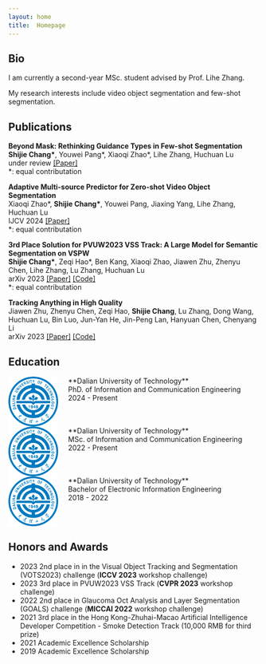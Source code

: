 ```yaml
---
layout: home
title:  Homepage
---
```


## Bio
I am currently a second-year MSc. student advised by Prof. Lihe Zhang.

My research interests include video object segmentation and few-shot segmentation.

## Publications

**Beyond Mask: Rethinking Guidance Types in Few-shot Segmentation**<br />
**Shijie Chang\***, Youwei Pang\*, Xiaoqi Zhao\*, Lihe Zhang, Huchuan Lu<br />
under review [[Paper]](https://arxiv.org/pdf/2407.11503)<br /> \*: equal contributation

**Adaptive Multi-source Predictor for Zero-shot Video Object Segmentation**<br />
Xiaoqi Zhao\*, **Shijie Chang\***, Youwei Pang, Jiaxing Yang, Lihe Zhang, Huchuan Lu<br />
IJCV 2024 [[Paper]](https://arxiv.org/pdf/2303.10383.pdf)<br /> \*: equal contributation

**3rd Place Solution for PVUW2023 VSS Track: A Large Model for Semantic Segmentation on VSPW**<br />
**Shijie Chang\***, Zeqi Hao\*, Ben Kang, Xiaoqi Zhao, Jiawen Zhu, Zhenyu Chen, Lihe Zhang, Lu Zhang, Huchuan Lu<br />
arXiv 2023 [[Paper]](https://arxiv.org/pdf/2306.02291.pdf) [[Code]](https://github.com/DUT-CSJ/PVUW2023-VSS-3rd)<br />
\*: equal contributation

**Tracking Anything in High Quality**<br />
Jiawen Zhu, Zhenyu Chen, Zeqi Hao, **Shijie Chang**, Lu Zhang, Dong Wang, Huchuan Lu, Bin Luo, Jun-Yan He, Jin-Peng Lan, Hanyuan Chen, Chenyang Li<br />
arXiv 2023 [[Paper]](https://arxiv.org/pdf/2307.13974) [[Code]](https://github.com/jiawen-zhu/HQTrack)<br />


## Education
<img style="float:left;padding-right:20px;" width="100" src="/assets/orgs/dut.png">
**Dalian University of Technology**<br />
PhD. of Information and Communication Engineering<br />
2024 - Present<br style="clear:both" />

<img style="float:left;padding-right:20px;" width="100" src="/assets/orgs/dut.png">
**Dalian University of Technology**<br />
MSc. of Information and Communication Engineering<br />
2022 - Present<br style="clear:both" />

<img style="float:left;padding-right:20px;" width="100" src="/assets/orgs/dut.png">
**Dalian University of Technology**<br />
Bachelor of Electronic Information Engineering<br />
2018 - 2022<br style="clear:both" />

## Honors and Awards
* 2023 2nd place in in the Visual Object Tracking and Segmentation (VOTS2023) challenge (**ICCV 2023** workshop challenge)
* 2023 3rd place in PVUW2023 VSS Track (**CVPR 2023** workshop challenge)
* 2022 2nd place in Glaucoma Oct Analysis and Layer Segmentation (GOALS) challenge (**MICCAI 2022** workshop challenge)
* 2021 3rd place in the Hong Kong-Zhuhai-Macao Artificial Intelligence Developer Competition - Smoke Detection Track (10,000 RMB for third prize)
* 2021 Academic Excellence Scholarship
* 2019 Academic Excellence Scholarship
